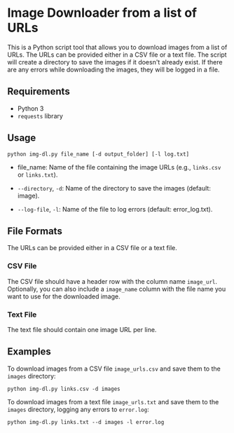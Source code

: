 # Image Downloader from a list of URLs
This is a Python script tool that allows you to download images from a list of URLs. The URLs can be provided either in a CSV file or a text file. The script will create a directory to save the images if it doesn't already exist. If there are any errors while downloading the images, they will be logged in a file.

## Requirements
- Python 3
- `requests` library

## Usage
```commandline
python img-dl.py file_name [-d output_folder] [-l log.txt]
```

- file_name: Name of the file containing the image URLs (e.g., `links.csv` or `links.txt`).

- `--directory`, `-d`: Name of the directory to save the images (default: image).

- `--log-file`, `-l`: Name of the file to log errors (default: error_log.txt).

## File Formats
The URLs can be provided either in a CSV file or a text file.

### CSV File
The CSV file should have a header row with the column name `image_url`. Optionally, you can also include a `image_name` column with the file name you want to use for the downloaded image.

### Text File
The text file should contain one image URL per line.

## Examples
To download images from a CSV file `image_urls.csv` and save them to the `images` directory:
```commandline
python img-dl.py links.csv -d images
```
To download images from a text file `image_urls.txt` and save them to the `images` directory, logging any errors to `error.log`:

```commandline
python img-dl.py links.txt --d images -l error.log
```